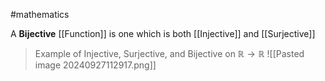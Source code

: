 #mathematics 

A **Bijective** [[Function]] is one which is both [[Injective]] and [[Surjective]]


> Example of Injective, Surjective, and Bijective on $\mathbb{R}\rightarrow \mathbb{R}$
> 	![[Pasted image 20240927112917.png]]